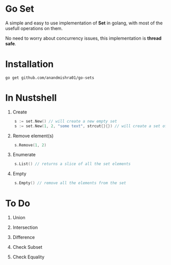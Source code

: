 # Go Set

A simple and easy to use implementation of **Set** in golang, with most of the usefull operations on them. 

No need to worry about concurrency issues, this implementation is **thread safe**.

# Installation

    go get github.com/anandmishra01/go-sets

# In Nustshell

1. Create

```go
    s := set.New() // will create a new empty set
    s := set.New(1, 2, "some text", strcut{}{}) // will create a set of few objects
```

2. Remove element(s)

```go
    s.Remove(1, 2)
```

3. Enumerate

```go
    s.List() // returns a slice of all the set elements
```

4. Empty

```go
    s.Empty() // remove all the elements from the set
```

# To Do

1. Union

2. Intersection

3. Difference

4. Check Subset

5. Check Equality
